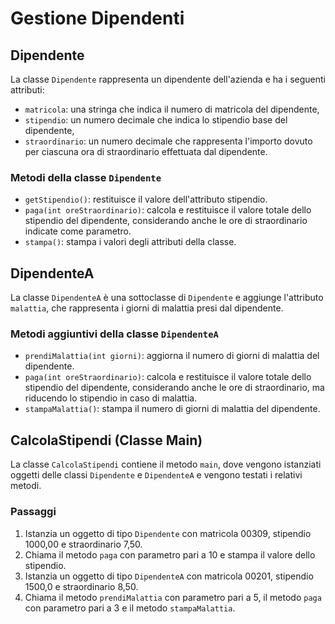 # Gestione Dipendenti

## Dipendente

La classe `Dipendente` rappresenta un dipendente dell'azienda e ha i seguenti attributi:

- `matricola`: una stringa che indica il numero di matricola del dipendente,
- `stipendio`: un numero decimale che indica lo stipendio base del dipendente,
- `straordinario`: un numero decimale che rappresenta l'importo dovuto per ciascuna ora di straordinario effettuata dal dipendente.

### Metodi della classe `Dipendente`

- `getStipendio()`: restituisce il valore dell'attributo stipendio.
- `paga(int oreStraordinario)`: calcola e restituisce il valore totale dello stipendio del dipendente, considerando anche le ore di straordinario indicate come parametro.
- `stampa()`: stampa i valori degli attributi della classe.

## DipendenteA

La classe `DipendenteA` è una sottoclasse di `Dipendente` e aggiunge l'attributo `malattia`, che rappresenta i giorni di malattia presi dal dipendente.

### Metodi aggiuntivi della classe `DipendenteA`

- `prendiMalattia(int giorni)`: aggiorna il numero di giorni di malattia del dipendente.
- `paga(int oreStraordinario)`: calcola e restituisce il valore totale dello stipendio del dipendente, considerando anche le ore di straordinario, ma riducendo lo stipendio in caso di malattia.
- `stampaMalattia()`: stampa il numero di giorni di malattia del dipendente.

## CalcolaStipendi (Classe Main)

La classe `CalcolaStipendi` contiene il metodo `main`, dove vengono istanziati oggetti delle classi `Dipendente` e `DipendenteA` e vengono testati i relativi metodi.

### Passaggi

1. Istanzia un oggetto di tipo `Dipendente` con matricola 00309, stipendio 1000,00 e straordinario 7,50.
2. Chiama il metodo `paga` con parametro pari a 10 e stampa il valore dello stipendio.
3. Istanzia un oggetto di tipo `DipendenteA` con matricola 00201, stipendio 1500,0 e straordinario 8,50.
4. Chiama il metodo `prendiMalattia` con parametro pari a 5, il metodo `paga` con parametro pari a 3 e il metodo `stampaMalattia`.

